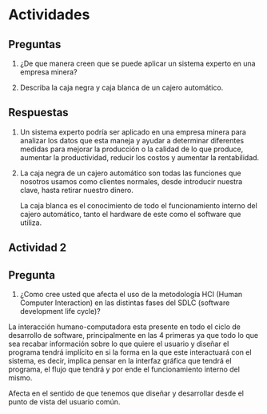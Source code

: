 # Actividades

## Preguntas

1. ¿De que manera creen que se puede aplicar un sistema experto en una empresa minera?

2. Describa la caja negra y caja blanca de un cajero automático.

## Respuestas

1. Un sistema experto podría ser aplicado en una empresa minera para analizar los datos que esta maneja y ayudar a determinar diferentes medidas para mejorar la producción o la calidad de lo que produce, aumentar la productividad, reducir los costos y aumentar la rentabilidad.

2. La caja negra de un cajero automático son todas las funciones que nosotros usamos como clientes normales, desde introducir nuestra clave, hasta retirar nuestro dinero.

    La caja blanca es el conocimiento de todo el funcionamiento interno del cajero automático, tanto el hardware de este como el software que utiliza.


## Actividad 2

## Pregunta

1. ¿Como cree usted que afecta el uso de la metodología HCI (Human Computer Interaction) en las distintas fases del SDLC (software development life cycle)?

La interacción humano-computadora esta presente en todo el ciclo de desarrollo de software, principalmente en las 4 primeras ya que todo lo que sea recabar información sobre lo que quiere el usuario y diseñar el programa tendrá implícito en si la forma en la que este interactuará con el sistema, es decir, implica pensar en la interfaz gráfica que tendrá el programa, el flujo que tendrá y por ende el funcionamiento interno del mismo.

Afecta en el sentido de que tenemos que diseñar y desarrollar desde el punto de vista del usuario común.

